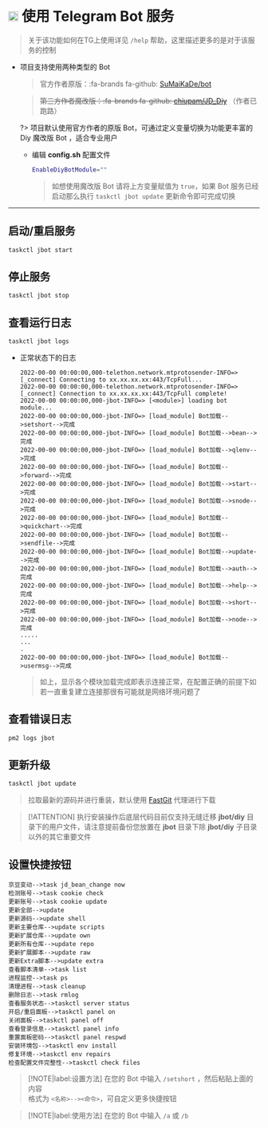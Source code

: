 # <a href="https://telegram.org"><img src="./img/icon/Telegram.svg" width="20" height="20"/></a> 使用 Telegram Bot 服务

> 关于该功能如何在TG上使用详见 `/help` 帮助，这里描述更多的是对于该服务的控制

- 项目支持使用两种类型的 Bot
  
  > 官方作者原版：:fa-brands fa-github: [SuMaiKaDe/bot](https://github.com/SuMaiKaDe/bot)

  > ~~第三方作者魔改版：:fa-brands fa-github: [chiupam/JD_Diy](https://github.com/chiupam/JD_Diy)~~ （作者已跑路）

  ?> 项目默认使用官方作者的原版 Bot，可通过定义变量切换为功能更丰富的 Diy 魔改版 Bot ，适合专业用户

  - 编辑 **config.sh** 配置文件

    ```bash
    EnableDiyBotModule=""
    ```
    > 如想使用魔改版 Bot 请将上方变量赋值为 `true`，如果 Bot 服务已经启动那么执行 `taskctl jbot update` 更新命令即可完成切换


***

## 启动/重启服务
```bash
taskctl jbot start
```

## 停止服务
```bash
taskctl jbot stop
```

## 查看运行日志
```bash
taskctl jbot logs
```
- 正常状态下的日志
    ```log
    2022-00-00 00:00:00,000-telethon.network.mtprotosender-INFO=> [_connect] Connecting to xx.xx.xx.xx:443/TcpFull...
    2022-00-00 00:00:00,000-telethon.network.mtprotosender-INFO=> [_connect] Connection to xx.xx.xx.xx:443/TcpFull complete!
    2022-00-00 00:00:00,000-jbot-INFO=> [<module>] loading bot module...
    2022-00-00 00:00:00,000-jbot-INFO=> [load_module] Bot加载-->setshort-->完成
    2022-00-00 00:00:00,000-jbot-INFO=> [load_module] Bot加载-->bean-->完成
    2022-00-00 00:00:00,000-jbot-INFO=> [load_module] Bot加载-->qlenv-->完成
    2022-00-00 00:00:00,000-jbot-INFO=> [load_module] Bot加载-->forward-->完成
    2022-00-00 00:00:00,000-jbot-INFO=> [load_module] Bot加载-->start-->完成
    2022-00-00 00:00:00,000-jbot-INFO=> [load_module] Bot加载-->snode-->完成
    2022-00-00 00:00:00,000-jbot-INFO=> [load_module] Bot加载-->quickchart-->完成
    2022-00-00 00:00:00,000-jbot-INFO=> [load_module] Bot加载-->sendfile-->完成
    2022-00-00 00:00:00,000-jbot-INFO=> [load_module] Bot加载-->update-->完成
    2022-00-00 00:00:00,000-jbot-INFO=> [load_module] Bot加载-->auth-->完成
    2022-00-00 00:00:00,000-jbot-INFO=> [load_module] Bot加载-->help-->完成
    2022-00-00 00:00:00,000-jbot-INFO=> [load_module] Bot加载-->short-->完成
    2022-00-00 00:00:00,000-jbot-INFO=> [load_module] Bot加载-->node-->完成
    .....
    ...
    .
    2022-00-00 00:00:00,000-jbot-INFO=> [load_module] Bot加载-->usermsg-->完成
    ```
    > 如上，显示各个模块加载完成即表示连接正常，在配置正确的前提下如若一直重复建立连接那很有可能就是网络环境问题了

## 查看错误日志
```bash
pm2 logs jbot
```

## 更新升级
```bash
taskctl jbot update
```
> 拉取最新的源码并进行重装，默认使用 [FastGit](https://fastgit.org) 代理进行下载

> [!ATTENTION]
> 执行安装操作后底层代码目前仅支持无缝迁移 **jbot/diy** 目录下的用户文件，请注意提前备份您放置在 **jbot** 目录下除 **jbot/diy** 子目录以外的其它重要文件

## 设置快捷按钮

```
京豆变动-->task jd_bean_change now
检测账号-->task cookie check
更新账号-->task cookie update
更新全部-->update
更新源码-->update shell
更新主要仓库-->update scripts
更新扩展仓库-->update own
更新所有仓库-->update repo
更新扩展脚本-->update raw
更新Extra脚本-->update extra
查看脚本清单-->task list
进程监控-->task ps
清理进程-->task cleanup
删除日志-->task rmlog
查看服务状态-->taskctl server status
开启/重启面板-->taskctl panel on
关闭面板-->taskctl panel off
查看登录信息-->taskctl panel info
重置面板密码-->taskctl panel respwd
安装环境包-->taskctl env install
修复环境-->taskctl env repairs
检查配置文件完整性-->taskctl check files
```
> [!NOTE|label:设置方法]
> 在您的 Bot 中输入 `/setshort` ，然后粘贴上面的内容\
> 格式为 `<名称>--><命令>`，可自定义更多快捷按钮

> [!NOTE|label:使用方法]
> 在您的 Bot 中输入 `/a` 或 `/b`
